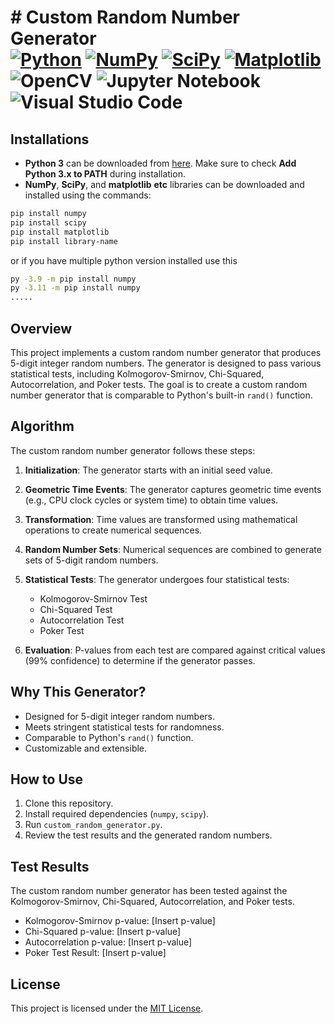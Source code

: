 
# # Custom Random Number Generator <br/>[![Python](https://img.shields.io/badge/python-3670A0?style=for-the-badge&logo=python&logoColor=ffdd54)](https://www.python.org/) [![NumPy](https://img.shields.io/badge/numpy-%23013243.svg?style=for-the-badge&logo=numpy&logoColor=white)](https://pypi.org/project/numpy/) [![SciPy](https://img.shields.io/badge/SciPy-%230C55A5.svg?style=for-the-badge&logo=scipy&logoColor=%white)](https://pypi.org/project/scipy/) [![Matplotlib](https://img.shields.io/badge/Matplotlib-%23ffffff.svg?style=for-the-badge&logo=Matplotlib&logoColor=black)](https://pypi.org/project/matplotlib/) ![OpenCV](https://img.shields.io/badge/opencv-%23white.svg?style=for-the-badge&logo=opencv&logoColor=white) ![Jupyter Notebook](https://img.shields.io/badge/jupyter-%23FA0F00.svg?style=for-the-badge&logo=jupyter&logoColor=white) ![Visual Studio Code](https://img.shields.io/badge/Visual%20Studio%20Code-0078d7.svg?style=for-the-badge&logo=visual-studio-code&logoColor=white)

## Installations

* **Python 3** can be downloaded from [here](https://www.python.org/downloads/). Make sure to check **Add Python 3.x to PATH** during installation.
* **NumPy**, **SciPy**, and **matplotlib** **etc** libraries can be downloaded and installed using the commands:
```bash
pip install numpy
pip install scipy
pip install matplotlib
pip install library-name
```
or if you have multiple python version installed use this
```bash
py -3.9 -m pip install numpy
py -3.11 -m pip install numpy
.....
```
## Overview

This project implements a custom random number generator that produces 5-digit integer random numbers. The generator is designed to pass various statistical tests, including Kolmogorov-Smirnov, Chi-Squared, Autocorrelation, and Poker tests. The goal is to create a custom random number generator that is comparable to Python's built-in `rand()` function.

## Algorithm

The custom random number generator follows these steps:

1. **Initialization**: The generator starts with an initial seed value.

2. **Geometric Time Events**: The generator captures geometric time events (e.g., CPU clock cycles or system time) to obtain time values.

3. **Transformation**: Time values are transformed using mathematical operations to create numerical sequences.

4. **Random Number Sets**: Numerical sequences are combined to generate sets of 5-digit random numbers.

5. **Statistical Tests**: The generator undergoes four statistical tests:
   - Kolmogorov-Smirnov Test
   - Chi-Squared Test
   - Autocorrelation Test
   - Poker Test

6. **Evaluation**: P-values from each test are compared against critical values (99% confidence) to determine if the generator passes.

## Why This Generator?

- Designed for 5-digit integer random numbers.
- Meets stringent statistical tests for randomness.
- Comparable to Python's `rand()` function.
- Customizable and extensible.

## How to Use

1. Clone this repository.
2. Install required dependencies (`numpy`, `scipy`).
3. Run `custom_random_generator.py`.
4. Review the test results and the generated random numbers.

## Test Results

The custom random number generator has been tested against the Kolmogorov-Smirnov, Chi-Squared, Autocorrelation, and Poker tests.

- Kolmogorov-Smirnov p-value: [Insert p-value]
- Chi-Squared p-value: [Insert p-value]
- Autocorrelation p-value: [Insert p-value]
- Poker Test Result: [Insert p-value]

## License

This project is licensed under the [MIT License](LICENSE).
